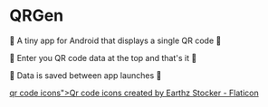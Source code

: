 # QRGen

🌱 A tiny app for Android that displays a single QR code 🌱

🤷 Enter you QR code data at the top and that's it 🤷

💾 Data is saved between app launches 💾

[qr code icons">Qr code icons created by Earthz Stocker - Flaticon](https://www.flaticon.com/free-icons/qr-code)
